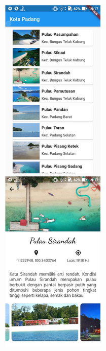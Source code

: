 <img src="https://github.com/ridhodarman/dicoding_Belajar-Membuat-Aplikasi-Flutter-untuk-Pemula/blob/master/dll/ss1.jpg" alt="ss1" width="300px">
<img src="https://github.com/ridhodarman/dicoding_Belajar-Membuat-Aplikasi-Flutter-untuk-Pemula/blob/master/dll/ss2.jpg" alt="ss2" width="300px">